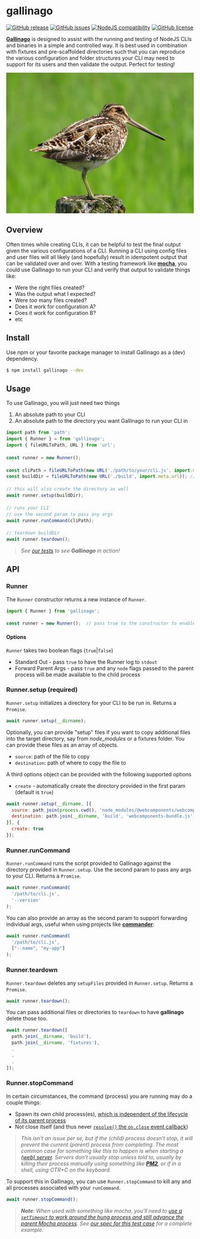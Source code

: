 # gallinago

[![GitHub release](https://img.shields.io/github/tag/thescientist13/gallinago.svg)](https://github.com/thescientist13/gallinago/tags)
[![GitHub issues](https://img.shields.io/github/issues-pr-raw/thescientist13/gallinago.svg)](https://github.com/thescientist13/gallinago/issues)
[![NodeJS compatibility](https://img.shields.io/node/v/gallinago.svg)](https://nodejs.org/en/about/previous-releases)
[![GitHub license](https://img.shields.io/badge/license-MIT-blue.svg)](https://raw.githubusercontent.com/thescientist13/gallinago/master/LICENSE.md)

[**Gallinago**](https://en.wikipedia.org/wiki/Snipe) is designed to assist with the running and testing of NodeJS CLIs and binaries in a simple and controlled way.  It is best used in combination with fixtures and pre-scaffolded directories such that you can reproduce the various configuration and folder structures your CLI may need to support for its users and then validate the output.  Perfect for testing!

![gallinago](./.github/assets/gallinago.jpg)

## Overview

Often times while creating CLIs, it can be helpful to test the final output given the various configurations of a CLI.  Running a CLI using config files and user files will all likely (and hopefully) result in idempotent output that can be validated over and over.  With a testing framework like [**mocha**](https://mochajs.org/), you could use Gallinago to run your CLI and verify that output to validate things like:
- Were the right files created?
- Was the output what I expected?
- Were _too_ many files created?
- Does it work for configuration A?
- Does it work for configuration B?
- etc

## Install

Use npm or your favorite package manager to install Gallinago as a (dev) dependency.
```sh
$ npm install gallinago --dev
```

## Usage

To use Gallinago, you will just need two things
1. An absolute path to your CLI
1. An absolute path to the directory you want Gallinago to run your CLI in

```js
import path from 'path';
import { Runner } = from 'gallinago';
import { fileURLToPath, URL } from 'url';

const runner = new Runner();

const cliPath = fileURLToPath(new URL('./path/to/your/cli.js', import.meta.url)); // required
const buildDir = fileURLToPath(new URL('./build', import.meta.url)); // required

// this will also create the directory as well
await runner.setup(buildDir);

// runs your CLI
// use the second param to pass any args
await runner.runCommand(cliPath);

// teardown buildDir
await runner.teardown();
```

> _See [our tests](https://github.com/thescientist13/gallinago/blob/master/test/cases/runner-cli/runner.cli.spec.js) to see **Gallinago** in action!_

## API

### Runner

The `Runner` constructor returns a new instance of `Runner`.

```js
import { Runner } from 'gallinago';

const runner = new Runner();  // pass true to the constructor to enable stdout
```

#### Options

`Runner` takes two boolean flags (`true`|`false`)
- Standard Out - pass `true` to have the Runner log to `stdout`
- Forward Parent Args - pass `true` and any `node` flags passed to the parent process will be made available to the child process

### Runner.setup (required)

`Runner.setup` initializes a directory for your CLI to be run in.  Returns a `Promise`.

```js
await runner.setup(__dirname);
```

Optionally, you can provide "setup" files if you want to copy additional files into the target directory, say from _node_modules_ or a fixtures folder.  You can provide these files as an array of objects.

* `source`: path of the file to copy
* `destination`: path of where to copy the file to

A third options object can be provided with the following supported options
- `create` - automatically create the directory provided in the first param (default is `true`)

```js
await runner.setup(__dirname, [{
  source: path.join(process.cwd(), 'node_modules/@webcomponents/webcomponentsjs/webcomponents-bundle.js'),
  destination: path.join(__dirname, 'build', 'webcomponents-bundle.js')
}], {
  create: true
});
```

### Runner.runCommand

`Runner.runCommand` runs the script provided to Gallinago against the directory provided in `Runner.setup`.  Use the second param to pass any args to your CLI.  Returns a `Promise`.

```js
await runner.runCommand(
  '/path/to/cli.js',
  '--version'
);
```

You can also provide an array as the second param to support forwarding individual args, useful when using projects like [**commander**](https://www.npmjs.com/package/commander):

```js
await runner.runCommand(
  '/path/to/cli.js',
  ["--name", "my-app"]
);
```

### Runner.teardown

`Runner.teardown` deletes any `setupFiles` provided in `Runner.setup`.  Returns a `Promise`.

```js
await runner.teardown();
```

You can pass additional files or directories to `teardown` to have **gallinago** delete those too.

```js
await runner.teardown([
  path.join(__dirname, 'build'),
  path.join(__dirname, 'fixtures'),
  .
  .
  .
]);
```

### Runner.stopCommand

In certain circumstances, the command (process) you are running may do a couple things:
- Spawn its own child process(es), [which is independent of the lifecycle of its parent process](https://azimi.me/2014/12/31/kill-child_process-node-js.html)
- Not close itself (and thus never [`resolve()` the `on.close` event callback](https://github.com/thescientist13/gallinago/blob/0.3.0/src/lib/runner.js#L67))

> _This isn't an issue per se, but if the (child) process doesn't stop, it will prevent the current (parent) process from completing.  The most common case for something like this to happen is when starting a [(web) server](https://koajs.com/).  Servers don't usually stop unless told to, usually by killing their process manually using something like [**PM2**](https://pm2.keymetrics.io/), or if in a shell, using CTR+C on the keyboard._

To support this in Gallinago, you can use `Runner.stopCommand` to kill any and all processes associated with your `runCommand`.

```js
await runner.stopCommand();
```

> _**Note**: When used with something like mocha, you'll need to [use a `setTimeout` to work around the hung process and still advance the parent Mocha process](https://stackoverflow.com/a/24862303/417806).  See [our spec for this test case](https://github.com/thescientist13/gallinago/blob/master/test/cases/runner-cli-stop/runner.cli-stop.spec.js) for a complete example._
